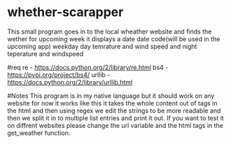 # whether-scarapper

This small program goes in to the local wheather website and finds the wether for upcoming week it displays a date date code(will be used in the upcoming app) weekday day temrature and wind speed and night teperature and windspeed 

#req
re - https://docs.python.org/2/library/re.html
bs4 - https://pypi.org/project/bs4/
urllib - https://docs.python.org/2/library/urllib.html

#Notes
This program is in my native language but it should work on any website for now it works like this it takes the whole content out of tags in the html and then using regex we edit the strings to be more readable and then we split it in to multiple list entries and print it out. If you want to test it on diffrent websites please change the url variable and the html tags in the get_weather function. 
